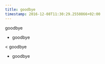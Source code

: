 ```yaml
---
title: goodbye
timestamp: 2016-12-08T11:30:29.2550866+02:00
---
```


goodbye
* goodbye

< goodbye
* goodbye
